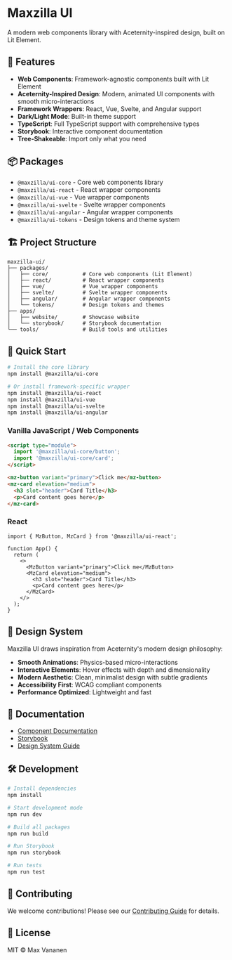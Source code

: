# Maxzilla UI

A modern web components library with Aceternity-inspired design, built on Lit Element.

## 🚀 Features

- **Web Components**: Framework-agnostic components built with Lit Element
- **Aceternity-Inspired Design**: Modern, animated UI components with smooth micro-interactions
- **Framework Wrappers**: React, Vue, Svelte, and Angular support
- **Dark/Light Mode**: Built-in theme support
- **TypeScript**: Full TypeScript support with comprehensive types
- **Storybook**: Interactive component documentation
- **Tree-Shakeable**: Import only what you need

## 📦 Packages

- `@maxzilla/ui-core` - Core web components library
- `@maxzilla/ui-react` - React wrapper components
- `@maxzilla/ui-vue` - Vue wrapper components  
- `@maxzilla/ui-svelte` - Svelte wrapper components
- `@maxzilla/ui-angular` - Angular wrapper components
- `@maxzilla/ui-tokens` - Design tokens and theme system

## 🏗️ Project Structure

```
maxzilla-ui/
├── packages/
│   ├── core/           # Core web components (Lit Element)
│   ├── react/          # React wrapper components
│   ├── vue/            # Vue wrapper components
│   ├── svelte/         # Svelte wrapper components
│   ├── angular/        # Angular wrapper components
│   └── tokens/         # Design tokens and themes
├── apps/
│   ├── website/        # Showcase website
│   └── storybook/      # Storybook documentation
└── tools/              # Build tools and utilities
```

## 🚀 Quick Start

```bash
# Install the core library
npm install @maxzilla/ui-core

# Or install framework-specific wrapper
npm install @maxzilla/ui-react
npm install @maxzilla/ui-vue
npm install @maxzilla/ui-svelte
npm install @maxzilla/ui-angular
```

### Vanilla JavaScript / Web Components

```html
<script type="module">
  import '@maxzilla/ui-core/button';
  import '@maxzilla/ui-core/card';
</script>

<mz-button variant="primary">Click me</mz-button>
<mz-card elevation="medium">
  <h3 slot="header">Card Title</h3>
  <p>Card content goes here</p>
</mz-card>
```

### React

```tsx
import { MzButton, MzCard } from '@maxzilla/ui-react';

function App() {
  return (
    <>
      <MzButton variant="primary">Click me</MzButton>
      <MzCard elevation="medium">
        <h3 slot="header">Card Title</h3>
        <p>Card content goes here</p>
      </MzCard>
    </>
  );
}
```

## 🎨 Design System

Maxzilla UI draws inspiration from Aceternity's modern design philosophy:

- **Smooth Animations**: Physics-based micro-interactions
- **Interactive Elements**: Hover effects with depth and dimensionality
- **Modern Aesthetic**: Clean, minimalist design with subtle gradients
- **Accessibility First**: WCAG compliant components
- **Performance Optimized**: Lightweight and fast

## 📖 Documentation

- [Component Documentation](https://ui.maxzilla.nl)
- [Storybook](https://storybook.maxzilla.nl)
- [Design System Guide](https://ui.maxzilla.nl/design-system)

## 🛠️ Development

```bash
# Install dependencies
npm install

# Start development mode
npm run dev

# Build all packages
npm run build

# Run Storybook
npm run storybook

# Run tests
npm run test
```

## 🤝 Contributing

We welcome contributions! Please see our [Contributing Guide](CONTRIBUTING.md) for details.

## 📄 License

MIT © Max Vananen